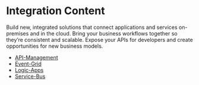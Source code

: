 Integration Content
================================

Build new, integrated solutions that connect applications and services on-premises and in the cloud. Bring your business workflows together so they’re consistent and scalable. Expose your APIs for developers and create opportunities for new business models.

- [API-Management](/Integration/API-Management/)
- [Event-Grid](/Integration/Event-Grid/)
- [Logic-Apps](/Integration/Logic-Apps/)
- [Service-Bus](/Integration/Service-Bus/)